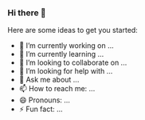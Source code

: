 ### Hi there 👋

<!--
Java, Spring Boot, Spring Cloud, Golang, K8s, Kong, OAuth2, IAM, Javascript, ES6, Typescript, CSS, SCSS, SASS, LESS, React, Vue.js, Next.js, Nuxt.js, node.js, Ruby, Sequel, ActiveRecord, Ruby on Rails, Python2, Python3, Django, MySQL, PostgreSQL, Docker, Docker-compose, Gin, Echo, MongoDB, C99, MFC, Cpp, Cocos2d-x, Cocos2d-js, HTTP, RTMP, RTP, TS, TLS, MP4, HTTPS, CSRF, DDoS, Replay Attacks, Lua, jsbridge, Flutter, iOS, Android, Swift, Kotlin, Objective-C, Dart2, JWT, Wechat-MiniProgram, Erlang, Actor Model, Communicating Sequential Processes, Jupyter Notebook,  flyway, Blockchain, Ethereum Smart Contract, RSA, ECC, MD5, SHA256, Base64, Egret, Sketch, Fima, Nginx, Linux, Ubuntu Server, AWS, Aliyun, Tencent Cloud, UCloud, Puppeteer, Cypress, Cucumber.js, TDD, BDD, Pair Programming, Trunk Development, Scurm, Kanban, XP, UML, Software Architecture, DDD, Event Storming, Microservices Architecture, CI/CD, Jenkins, Trello, JIRA, Git, Gitflow, Vim, MacVim, VS Code, web3, quorum, Protobuf, gRPC, RxSwift, Koa, Express, Redis, Kafka, RabbitMQ, CocoaPods, Gradle, Maven, Leancloud, Serverless, AFNetworking, Alamofire
-->

Here are some ideas to get you started:

- 🔭 I’m currently working on ...
- 🌱 I’m currently learning ...
- 👯 I’m looking to collaborate on ...
- 🤔 I’m looking for help with ...
- 💬 Ask me about ...
- 📫 How to reach me: ...
- 😄 Pronouns: ...
- ⚡ Fun fact: ...
